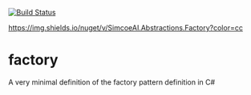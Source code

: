 [![Build Status](https://dev.azure.com/simcoeai/ArchitectureLibrary/_apis/build/status/SimcoeAI.factory?branchName=main)](https://dev.azure.com/simcoeai/ArchitectureLibrary/_build/latest?definitionId=17&branchName=main)

https://img.shields.io/nuget/v/SimcoeAI.Abstractions.Factory?color=cc

# factory
A very minimal definition of the factory pattern definition in C#
